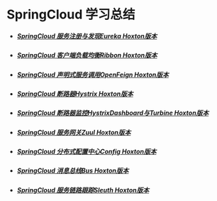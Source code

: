 # SpringCloud 学习总结
- ##### [SpringCloud 服务注册与发现Eureka Hoxton版本](https://blog.csdn.net/RtxTitanV/article/details/106314682 "SpringCloud 服务注册与发现Eureka Hoxton版本")
- ##### [SpringCloud 客户端负载均衡Ribbon Hoxton版本](https://blog.csdn.net/RtxTitanV/article/details/106314763 "SpringCloud 客户端负载均衡Ribbon Hoxton版本")
- ##### [SpringCloud 声明式服务调用OpenFeign Hoxton版本](https://blog.csdn.net/RtxTitanV/article/details/106314822 "SpringCloud 声明式服务调用OpenFeign Hoxton版本")
- ##### [SpringCloud 断路器Hystrix Hoxton版本](https://blog.csdn.net/RtxTitanV/article/details/106314913 "SpringCloud 断路器Hystrix Hoxton版本")
- ##### [SpringCloud 断路器监控HystrixDashboard与Turbine Hoxton版本](https://blog.csdn.net/RtxTitanV/article/details/106315138 "SpringCloud 断路器监控HystrixDashboard与Turbine Hoxton版本")
- ##### [SpringCloud 服务网关Zuul Hoxton版本](https://blog.csdn.net/RtxTitanV/article/details/106315436 "SpringCloud 服务网关Zuul Hoxton版本")
- ##### [SpringCloud 分布式配置中心Config Hoxton版本](https://blog.csdn.net/RtxTitanV/article/details/106315706 "SpringCloud 分布式配置中心Config Hoxton版本")
- ##### [SpringCloud 消息总线Bus Hoxton版本](https://blog.csdn.net/RtxTitanV/article/details/106316128 "SpringCloud 消息总线Bus Hoxton版本")
- ##### [SpringCloud 服务链路跟踪Sleuth Hoxton版本](https://blog.csdn.net/RtxTitanV/article/details/106316486 "SpringCloud 服务链路跟踪Sleuth Hoxton版本")
